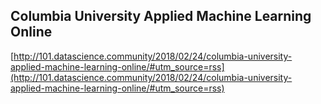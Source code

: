 ## Columbia University Applied Machine Learning Online
  
  [http://101.datascience.community/2018/02/24/columbia-university-applied-machine-learning-online/#utm_source=rss](http://101.datascience.community/2018/02/24/columbia-university-applied-machine-learning-online/#utm_source=rss)